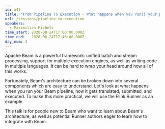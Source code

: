 ```yaml
---
id: a4t
title: "From Pipeline To Execution - What happens when you run() your pipeline?"
url: /sessions/pipeline-to-execution
speakers:
  - Maximilian Michels
time_start: 2020-08-24T17:00:00.000Z
time_end:   2020-08-24T17:40:00.000Z
day_num: 1
---
```


Apache Beam is a powerful framework: unified batch and stream processing, support for multiple execution engines, as well as writing code in multiple languages. It can be hard to wrap your head around how all of this works.

Fortunately, Beam's architecture can be broken down into several components which are easy to understand. Let's look at what happens when you run your Beam pipeline, how it gets translated, submitted, and executed. To make this more practical, we will use the Flink Runner as an example.

This talk is for people new to Beam who want to learn about Beam's architecture, as well as potential Runner authors eager to learn how to integrate with Beam.